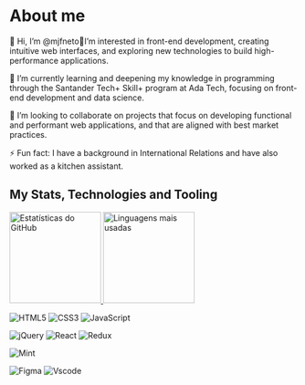 # About me

👋 Hi, I’m @mjfneto👀I’m interested in front-end development, creating intuitive web interfaces, and exploring new technologies to build high-performance applications.

🌱 I’m currently learning and deepening my knowledge in programming through the Santander Tech+ Skill+ program at Ada Tech, focusing on front-end development and data science.

💞️ I’m looking to collaborate on projects that focus on developing functional and performant web applications, and that are aligned with best market practices.

⚡ Fun fact: I have a background in International Relations and have also worked as a kitchen assistant.

## My Stats, Technologies and Tooling

<div>
  <a href="https://github.com/mjfneto">
    <img loading="lazy" height="160em" src="https://github-readme-stats.vercel.app/api?username=mjfneto&show_icons=true&theme=transparent" alt="Estatísticas do GitHub"/>
    <img loading="lazy" height="160em" src="https://github-readme-stats.vercel.app/api/top-langs/?username=mjfneto&layout=compact&langs_count=7&theme=transparent" alt="Linguagens mais usadas"/>
  </a>
</div>

![HTML5](https://img.shields.io/badge/HTML5-E34F26?style=for-the-badge&logo=html5&logoColor=white)
![CSS3](https://img.shields.io/badge/CSS3-1572B6?style=for-the-badge&logo=css3&logoColor=white)
![JavaScript](https://img.shields.io/badge/JavaScript-F7DF1E?style=for-the-badge&logo=javascript&logoColor=black)

![jQuery](https://img.shields.io/badge/jQuery-0769AD?style=for-the-badge&logo=jquery&logoColor=fff)
![React](https://img.shields.io/badge/React-20232A?style=for-the-badge&logo=react&logoColor=61DAFB)
![Redux](https://img.shields.io/badge/redux-%23593d88.svg?style=for-the-badge&logo=redux&logoColor=white)

![Mint](https://img.shields.io/badge/Linux%20Mint-87CF3E?style=for-the-badge&logo=Linux%20Mint&logoColor=white)

![Figma](https://img.shields.io/badge/Figma-696969?style=for-the-badge&logo=figma&logoColor=figma)
![Vscode](https://img.shields.io/badge/Vscode-007ACC?style=for-the-badge&logo=visual-studio-code&logoColor=white)

<!---
mjfneto/mjfneto is a ✨ special ✨ repository because its `README.md` (this file) appears on your GitHub profile.
You can click the Preview link to take a look at your changes.
--->
